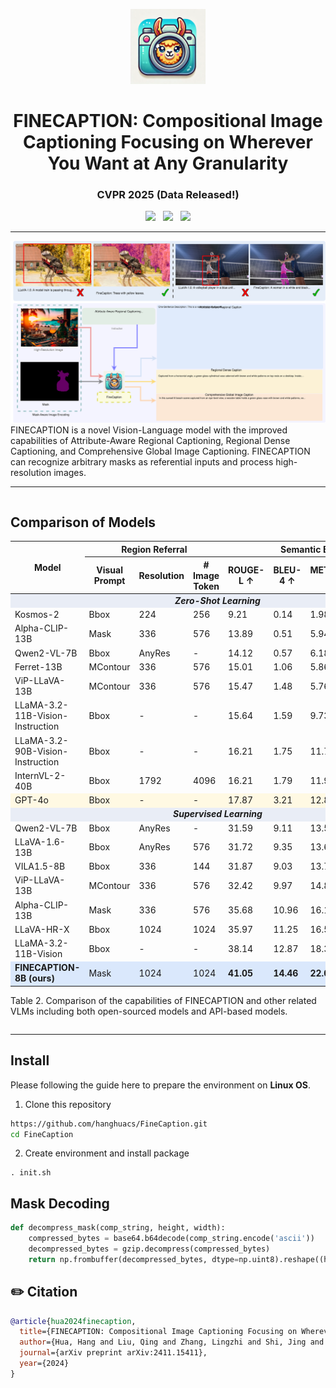 <p align="center">
  <img src="/static/images/icon.webp" height="120">
</p>
<h1 align="center">FINECAPTION: Compositional Image Captioning Focusing on Wherever You Want at Any Granularity</h1>
<h3 align="center">CVPR 2025 (Data Released!)</h3>
<p align="center">
  <a href="https://arxiv.org/pdf/2411.15411"><img src="https://img.shields.io/badge/Paper-arXiv-b31b1b.svg"></a>
  &nbsp;
  <a href="https://hanghuacs.github.io/FineCaption/"><img src="https://img.shields.io/badge/Website-ProjectPage-A55D35"></a>
  &nbsp;
  <a href="https://github.com/adobe-research/CompositionCap"><img src="https://img.shields.io/badge/Resource-Dataset-EFBF6A.svg"></a>
</p>

---

![](/static/images/teaser-1.svg)
FINECAPTION is  a novel Vision-Language model with the improved capabilities of Attribute-Aware Regional
Captioning, Regional Dense Captioning, and Comprehensive Global Image Captioning. FINECAPTION can recognize arbitrary masks
as referential inputs and process high-resolution images.

---
<section class="section">
  <div class="container is-max-desktop">
    <div class="columns is-centered">
      <div class="column is-full-width">
        <h2 class="title is-3">Comparison of Models</h2>
        <div class="table-container">
          <table class="table is-bordered is-striped is-narrow is-hoverable is-fullwidth">
            <thead>
              <tr>
                <th rowspan="2">Model</th>
                <th colspan="3">Region Referral</th>
                <th colspan="5">Semantic Evaluation</th>
              </tr>
              <tr>
                <th>Visual Prompt</th>
                <th>Resolution</th>
                <th># Image Token</th>
                <th>ROUGE-L ↑</th>
                <th>BLEU-4 ↑</th>
                <th>METEOR ↑</th>
                <th>CIDEr ↑</th>
                <th>BERT Score ↑</th>
              </tr>
            </thead>
            <tbody>
              <!-- Zero-shot learning -->
              <tr style="background-color:#e9edf6;">
                <td colspan="9" style="text-align:center; font-weight:bold;"><i>Zero-Shot Learning</i></td>
              </tr>
              <tr>
                <td>Kosmos-2</td><td>Bbox</td><td>224</td><td>256</td><td>9.21</td><td>0.14</td><td>1.98</td><td>1.07</td><td>37.69</td>
              </tr>
              <tr>
                <td>Alpha-CLIP-13B</td><td>Mask</td><td>336</td><td>576</td><td>13.89</td><td>0.51</td><td>5.94</td><td>2.68</td><td>42.01</td>
              </tr>
              <tr>
                <td>Qwen2-VL-7B</td><td>Bbox</td><td>AnyRes</td><td>-</td><td>14.12</td><td>0.57</td><td>6.18</td><td>2.74</td><td>42.97</td>
              </tr>
              <tr>
                <td>Ferret-13B</td><td>MContour</td><td>336</td><td>576</td><td>15.01</td><td>1.06</td><td>5.86</td><td>3.12</td><td>43.82</td>
              </tr>
              <tr>
                <td>ViP-LLaVA-13B</td><td>MContour</td><td>336</td><td>576</td><td>15.47</td><td>1.48</td><td>5.76</td><td>3.84</td><td>44.29</td>
              </tr>
              <tr>
                <td>LLaMA-3.2-11B-Vision-Instruction</td><td>Bbox</td><td>-</td><td>-</td><td>15.64</td><td>1.59</td><td>9.73</td><td>3.95</td><td>44.53</td>
              </tr>
              <tr>
                <td>LLaMA-3.2-90B-Vision-Instruction</td><td>Bbox</td><td>-</td><td>-</td><td>16.21</td><td>1.75</td><td>11.70</td><td>4.53</td><td>48.29</td>
              </tr>
              <tr>
                <td>InternVL-2-40B</td><td>Bbox</td><td>1792</td><td>4096</td><td>16.21</td><td>1.79</td><td>11.91</td><td>4.63</td><td>48.38</td>
              </tr>
              <tr style="background-color:#FFF9E3;">
                <td>GPT-4o</td><td>Bbox</td><td>-</td><td>-</td><td>17.87</td><td>3.21</td><td>12.87</td><td>6.49</td><td>49.85</td>
              </tr>
              <!-- Supervised learning -->
              <tr style="background-color:#e9edf6;">
                <td colspan="9" style="text-align:center; font-weight:bold;"><i>Supervised Learning</i></td>
              </tr>
              <tr>
                <td>Qwen2-VL-7B</td><td>Bbox</td><td>AnyRes</td><td>-</td><td>31.59</td><td>9.11</td><td>13.56</td><td>90.32</td><td>75.86</td>
              </tr>
              <tr>
                <td>LLaVA-1.6-13B</td><td>Bbox</td><td>AnyRes</td><td>576</td><td>31.72</td><td>9.35</td><td>13.64</td><td>90.71</td><td>75.89</td>
              </tr>
              <tr>
                <td>VILA1.5-8B</td><td>Bbox</td><td>336</td><td>144</td><td>31.87</td><td>9.03</td><td>13.79</td><td>90.01</td><td>75.95</td>
              </tr>
              <tr>
                <td>ViP-LLaVA-13B</td><td>MContour</td><td>336</td><td>576</td><td>32.42</td><td>9.97</td><td>14.82</td><td>91.44</td><td>76.77</td>
              </tr>
              <tr>
                <td>Alpha-CLIP-13B</td><td>Mask</td><td>336</td><td>576</td><td>35.68</td><td>10.96</td><td>16.11</td><td>93.85</td><td>77.66</td>
              </tr>
              <tr>
                <td>LLaVA-HR-X</td><td>Bbox</td><td>1024</td><td>1024</td><td>35.97</td><td>11.25</td><td>16.57</td><td>95.12</td><td>78.08</td>
              </tr>
              <tr>
                <td>LLaMA-3.2-11B-Vision</td><td>Bbox</td><td>-</td><td>-</td><td>38.14</td><td>12.87</td><td>18.31</td><td>99.11</td><td>78.94</td>
              </tr>
              <tr style="background-color:#DAE8FC;">
                <td><b>FINECAPTION-8B (ours)</b></td><td>Mask</td><td>1024</td><td>1024</td>
                <td><b>41.05</b></td><td><b>14.46</b></td><td><b>22.01</b></td><td><b>127.95</b></td><td><b>80.97</b></td>
              </tr>
            </tbody>
          </table>
          <p class="is-bold">Table 2. Comparison of the capabilities of FINECAPTION and other related VLMs including both open-sourced models and API-based models.</p>
        </div>
      </div>
    </div>
  </div>
</section>

---

## Install
Please following the guide here to prepare the environment on **Linux OS**.
<!-- currently does not support windows and MacOS -->

1. Clone this repository
```bash
https://github.com/hanghuacs/FineCaption.git
cd FineCaption
```

2. Create environment and install package
```Shell
. init.sh
```


## Mask Decoding
```python
def decompress_mask(comp_string, height, width):
    compressed_bytes = base64.b64decode(comp_string.encode('ascii'))
    decompressed_bytes = gzip.decompress(compressed_bytes)
    return np.frombuffer(decompressed_bytes, dtype=np.uint8).reshape((height, width))
```


## ✏️ Citation
```bibtex
@article{hua2024finecaption,
  title={FINECAPTION: Compositional Image Captioning Focusing on Wherever You Want at Any Granularity},
  author={Hua, Hang and Liu, Qing and Zhang, Lingzhi and Shi, Jing and Zhang, Zhifei and Wang, Yilin and Zhang, Jianming and Luo, Jiebo},
  journal={arXiv preprint arXiv:2411.15411},
  year={2024}
}
```

